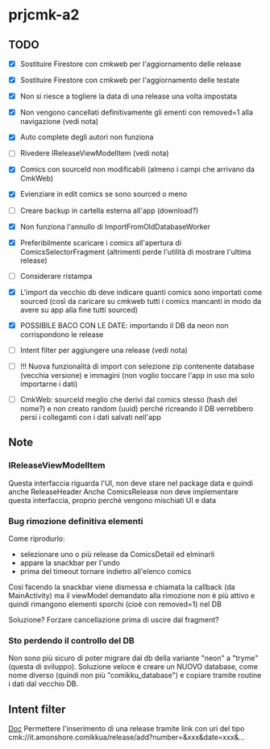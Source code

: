 # prjcmk-a2

## TODO
- [x] Sostituire Firestore con cmkweb per l'aggiornamento delle release
- [x] Sostituire Firestore con cmkweb per l'aggiornamento delle testate
- [x] Non si riesce a togliere la data di una release una volta impostata
- [x] Non vengono cancellati definitivamente gli ementi con removed=1 alla navigazione (vedi nota)
- [x] Auto complete degli autori non funziona
- [ ] Rivedere IReleaseViewModelItem (vedi nota)
- [x] Comics con sourceId non modificabili (almeno i campi che arrivano da CmkWeb)
- [x] Evienziare in edit comics se sono sourced o meno
- [ ] Creare backup in cartella esterna all'app (download?)
- [x] Non funziona l'annullo di ImportFromOldDatabaseWorker
- [x] Preferibilmente scaricare i comics all'apertura di ComicsSelectorFragment (altrimenti perde l'utilità di mostrare l'ultima release) 
- [ ] Considerare ristampa
- [x] L'import da vecchio db deve indicare quanti comics sono importati come sourced (così da caricare su cmkweb tutti i comics mancanti in modo da avere su app alla fine tutti sourced)
- [x] POSSIBILE BACO CON LE DATE: importando il DB da neon non corrispondono le release
- [ ] Intent filter per aggiungere una release (vedi nota)

- [ ] !!! Nuova funzionalità di import con selezione zip contenente database (vecchia versione) e immagini (non voglio toccare l'app in uso ma solo importarne i dati)

- [ ] CmkWeb: sourceId meglio che derivi dal comics stesso (hash del nome?) e non creato random (uuid) perché ricreando il DB verrebbero persi i collegamti con i dati salvati nell'app

## Note

### IReleaseViewModelItem
Questa interfaccia riguarda l'UI, non deve stare nel package data
e quindi anche ReleaseHeader
Anche ComicsRelease non deve implementare questa interfaccia, proprio perché vengono mischiati UI e data

### Bug rimozione definitiva elementi
Come riprodurlo:
- selezionare uno o più release da ComicsDetail ed elminarli
- appare la snackbar per l'undo
- prima del timeout tornare indietro all'elenco comics 

Così facendo la snackbar viene dismessa e chiamata la callback (da MainActivity) 
ma il viewModel demandato alla rimozione non è più attivo 
e quindi rimangono elementi sporchi (cioè con removed=1) nel DB

Soluzione? Forzare cancellazione prima di uscire dal fragment?

### Sto perdendo il controllo del DB
Non sono più sicuro di poter migrare dal db della variante "neon" a "tryme" (questa di sviluppo).
Soluzione veloce è creare un NUOVO database, come nome diverso (quindi non più "comikku_database") e copiare tramite routine
i dati dal vecchio DB.

## Intent filter
[Doc](https://developer.android.com/training/app-links/deep-linking)
Permettere l'inserimento di una release tramite link con uri del tipo cmk://it.amonshore.comikkua/release/add?number=&xxx&date=xxx&... 
